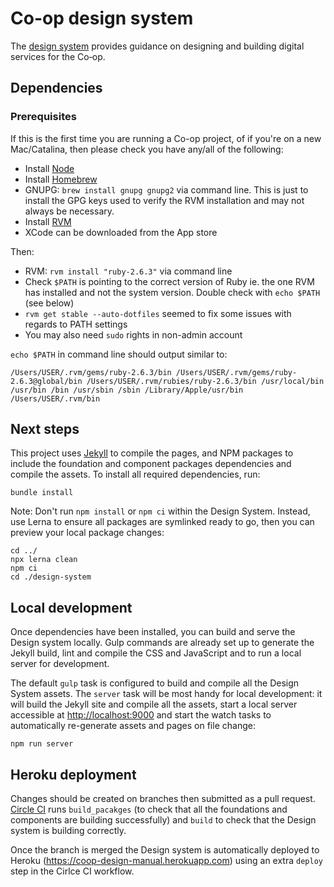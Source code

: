 # Co-op design system

The [design system](http://coop.co.uk/designsystem) provides guidance on designing and building digital services for the Co‑op.

## Dependencies

### Prerequisites

If this is the first time you are running a Co-op project, of if you're on a new Mac/Catalina, then please check you have any/all of the following:

- Install [Node](https://nodejs.org/en/download/)
- Install [Homebrew](https://brew.sh) 
- GNUPG: `brew install gnupg gnupg2` via command line. This is just to install the GPG keys used to verify the RVM installation and may not always be necessary. 
- Install [RVM](https://rvm.io/rvm/install)
- XCode can be downloaded from the App store

Then:

- RVM: `rvm install "ruby-2.6.3"` via command line
- Check `$PATH` is pointing to the correct version of Ruby ie. the one RVM has installed and not the system version. Double check with `echo $PATH` (see below)
- `rvm get stable --auto-dotfiles` seemed to fix some issues with regards to PATH settings
- You may also need `sudo` rights in non-admin account

`echo $PATH` in command line should output similar to:

`/Users/USER/.rvm/gems/ruby-2.6.3/bin /Users/USER/.rvm/gems/ruby-2.6.3@global/bin /Users/USER/.rvm/rubies/ruby-2.6.3/bin /usr/local/bin /usr/bin /bin /usr/sbin /sbin /Library/Apple/usr/bin /Users/USER/.rvm/bin`

## Next steps

This project uses [Jekyll](http://jekyllrb.com/) to compile the pages, and NPM packages to include the foundation and component packages dependencies and compile the assets. To install all required dependencies, run:

```
bundle install
```

Note: Don't run `npm install` or `npm ci` within the Design System. Instead, use Lerna to ensure all packages are symlinked ready to go, then you can preview your local package changes:

```
cd ../
npx lerna clean
npm ci
cd ./design-system
```

## Local development

Once dependencies have been installed, you can build and serve the Design system locally. Gulp commands are already set up to generate the Jekyll build, lint and compile the CSS and JavaScript and to run a local server for development.

The default `gulp` task is configured to build and compile all the Design System assets. The `server` task will be most handy for local development: it will build the Jekyll site and compile all the assets, start a local server accessible at <http://localhost:9000> and start the watch tasks to automatically re-generate assets and pages on file change:

```
npm run server
```

## Heroku deployment

Changes should be created on branches then submitted as a pull request. [Circle CI](https://circleci.com/gh/coopdigital/workflows/coop-frontend) runs `build_pacakges` (to check that all the foundations and components are building successfully) and `build` to check that the Design system is building correctly.

Once the branch is merged the Design system is automatically deployed to Heroku (<https://coop-design-manual.herokuapp.com>) using an extra `deploy` step in the Cirlce CI workflow.
